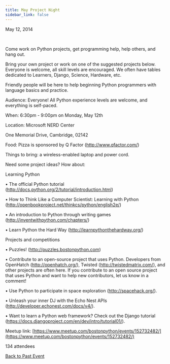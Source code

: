 ```yaml
---
title: May Project Night
sidebar_link: false
---
```


May 12, 2014


   

Come work on Python projects, get programming help, help others, and hang out.

Bring your own project or work on one of the suggested projects below. Everyone is welcome, all skill levels are encouraged. We often have tables dedicated to Learners, Django, Science, Hardware, etc.

Friendly people will be here to help beginning Python programmers with language basics and practice.

Audience: Everyone! All Python experience levels are welcome, and everything is self-paced.

When: 6:30pm - 9:00pm on Monday, May 12th

Location: Microsoft NERD Center

One Memorial Drive, Cambridge, 02142

Food: Pizza is sponsored by Q Factor (http://www.qfactor.com/)

Things to bring: a wireless-enabled laptop and power cord.

Need some project ideas? How about:

Learning Python

• The official Python tutorial (http://docs.python.org/2/tutorial/introduction.html)

• How to Think Like a Computer Scientist: Learning with Python (http://openbookproject.net/thinkcs/python/english2e/)

• An introduction to Python through writing games (http://inventwithpython.com/chapters/)

• Learn Python the Hard Way (http://learnpythonthehardway.org/)

Projects and competitions

• Puzzles! (http://puzzles.bostonpython.com)

• Contribute to an open-source project that uses Python. Developers from OpenHatch (http://openhatch.org/), Twisted (http://twistedmatrix.com/), and other projects are often here. If you contribute to an open source project that uses Python and want to help new contributors, let us know in a comment!

• Use Python to participate in space exploration (http://spacehack.org/).

• Unleash your inner DJ with the Echo Nest APIs (http://developer.echonest.com/docs/v4/).

• Want to learn a Python web framework? Check out the Django tutorial (https://docs.djangoproject.com/en/dev/intro/tutorial01/).


Meetup link: [https://www.meetup.com/bostonpython/events/152732482/](https://www.meetup.com/bostonpython/events/152732482/)

134 attendees

[Back to Past Event](past-events.md)
